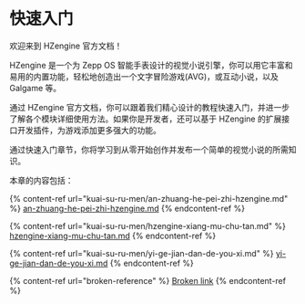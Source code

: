 # 快速入门

欢迎来到 HZengine 官方文档！

HZengine 是一个为 Zepp OS 智能手表设计的视觉小说引擎，你可以用它丰富和易用的内置功能，轻松地创造出一个文字冒险游戏(AVG)，或互动小说，以及 Galgame 等。&#x20;

通过 HZengine 官方文档，你可以跟着我们精心设计的教程快速入门，并进一步了解各个模块详细使用方法。如果你是开发者，还可以基于 HZengine 的扩展接口开发插件，为游戏添加更多强大的功能。

通过快速入门章节，你将学习到从零开始创作并发布一个简单的视觉小说的所需知识。

本章的内容包括：

{% content-ref url="kuai-su-ru-men/an-zhuang-he-pei-zhi-hzengine.md" %}
[an-zhuang-he-pei-zhi-hzengine.md](kuai-su-ru-men/an-zhuang-he-pei-zhi-hzengine.md)
{% endcontent-ref %}

{% content-ref url="kuai-su-ru-men/hzengine-xiang-mu-chu-tan.md" %}
[hzengine-xiang-mu-chu-tan.md](kuai-su-ru-men/hzengine-xiang-mu-chu-tan.md)
{% endcontent-ref %}

{% content-ref url="kuai-su-ru-men/yi-ge-jian-dan-de-you-xi.md" %}
[yi-ge-jian-dan-de-you-xi.md](kuai-su-ru-men/yi-ge-jian-dan-de-you-xi.md)
{% endcontent-ref %}

{% content-ref url="broken-reference" %}
[Broken link](broken-reference)
{% endcontent-ref %}
